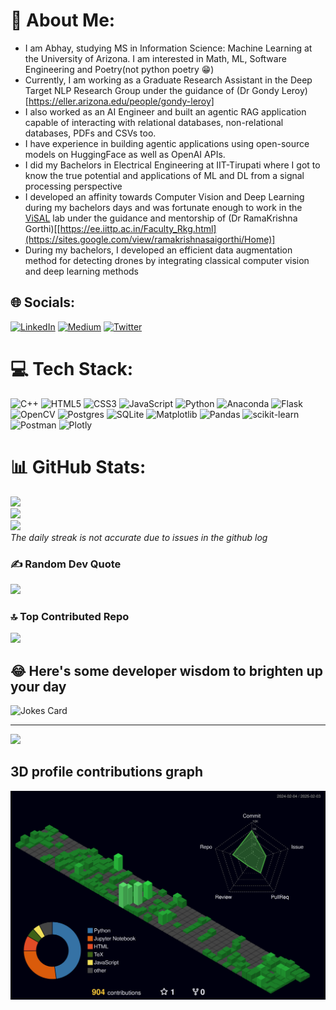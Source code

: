 # 💫 About Me:
- I am Abhay, studying MS in Information Science: Machine Learning at the University of Arizona. I am interested in Math, ML, Software Engineering and Poetry(not python poetry 😁)
- Currently, I am working as a Graduate Research Assistant in the Deep Target NLP Research Group under the guidance of (Dr Gondy Leroy)[https://eller.arizona.edu/people/gondy-leroy]
- I also worked as an AI Engineer and built an agentic RAG application capable of interacting with relational databases, non-relational databases, PDFs and CSVs too.
- I have experience in building agentic applications using open-source models on HuggingFace as well as OpenAI APIs.
- I did my Bachelors in Electrical Engineering at IIT-Tirupati where I got to know the true potential and applications of ML and DL from a signal processing perspective
- I developed an affinity towards Computer Vision and Deep Learning during my bachelors days and was fortunate enough to work in the [ViSAL](https://sites.google.com/iittp.ac.in/ee-spcv-lab/people/faculty) lab under the guidance and mentorship of (Dr RamaKrishna Gorthi)[[https://ee.iittp.ac.in/Faculty_Rkg.html](https://sites.google.com/view/ramakrishnasaigorthi/Home)]
- During my bachelors, I developed an efficient data augmentation method for detecting drones by integrating classical computer vision and deep learning methods



## 🌐 Socials:
[![LinkedIn](https://img.shields.io/badge/LinkedIn-%230077B5.svg?logo=linkedin&logoColor=white)](https://linkedin.com/in/abhaynandiraju) [![Medium](https://img.shields.io/badge/Medium-12100E?logo=medium&logoColor=white)](https://medium.com/@abhay2001sri) [![Twitter](https://img.shields.io/badge/Twitter-%231DA1F2.svg?logo=Twitter&logoColor=white)](https://twitter.com/capabhay) 

# 💻 Tech Stack:
![C++](https://img.shields.io/badge/c++-%2300599C.svg?style=for-the-badge&logo=c%2B%2B&logoColor=white) ![HTML5](https://img.shields.io/badge/html5-%23E34F26.svg?style=for-the-badge&logo=html5&logoColor=white) ![CSS3](https://img.shields.io/badge/css3-%231572B6.svg?style=for-the-badge&logo=css3&logoColor=white) ![JavaScript](https://img.shields.io/badge/javascript-%23323330.svg?style=for-the-badge&logo=javascript&logoColor=%23F7DF1E) ![Python](https://img.shields.io/badge/python-3670A0?style=for-the-badge&logo=python&logoColor=ffdd54) ![Anaconda](https://img.shields.io/badge/Anaconda-%2344A833.svg?style=for-the-badge&logo=anaconda&logoColor=white) ![Flask](https://img.shields.io/badge/flask-%23000.svg?style=for-the-badge&logo=flask&logoColor=white) ![OpenCV](https://img.shields.io/badge/opencv-%23white.svg?style=for-the-badge&logo=opencv&logoColor=white) ![Postgres](https://img.shields.io/badge/postgres-%23316192.svg?style=for-the-badge&logo=postgresql&logoColor=white) ![SQLite](https://img.shields.io/badge/sqlite-%2307405e.svg?style=for-the-badge&logo=sqlite&logoColor=white) ![Matplotlib](https://img.shields.io/badge/Matplotlib-%23ffffff.svg?style=for-the-badge&logo=Matplotlib&logoColor=black) ![Pandas](https://img.shields.io/badge/pandas-%23150458.svg?style=for-the-badge&logo=pandas&logoColor=white) ![scikit-learn](https://img.shields.io/badge/scikit--learn-%23F7931E.svg?style=for-the-badge&logo=scikit-learn&logoColor=white) ![Postman](https://img.shields.io/badge/Postman-FF6C37?style=for-the-badge&logo=postman&logoColor=white) ![Plotly](https://img.shields.io/badge/Plotly-%233F4F75.svg?style=for-the-badge&logo=plotly&logoColor=white)
# 📊 GitHub Stats:
![](https://github-readme-stats.vercel.app/api?username=srikrish2812&theme=vision-friendly-dark&hide_border=false&include_all_commits=true&count_private=true)<br/>
![](https://github-readme-streak-stats.herokuapp.com/?user=srikrish2812&theme=vision-friendly-dark&hide_border=false)<br/>
![](https://github-readme-stats.vercel.app/api/top-langs/?username=srikrish2812&theme=vision-friendly-dark&hide_border=false&include_all_commits=true&count_private=true&layout=compact)<br/>
*The daily streak is not accurate due to issues in the github log*


### ✍️ Random Dev Quote
![](https://quotes-github-readme.vercel.app/api?type=horizontal&theme=radical)

### 🔝 Top Contributed Repo
![](https://github-contributor-stats.vercel.app/api?username=srikrish2812&limit=5&theme=tokyonight&combine_all_yearly_contributions=true)

<!--### 😂 Random Dev Meme-->
<!--img src='https://randommeme-five.vercel.app/' style="height: 400px;"/-->

## 😂 Here's some developer wisdom to brighten up your day
<!--[![Readme Quotes](https://dev-humor.vercel.app/api?type=horizontal&theme=dark)](https://github.com/piyushsuthar/github-readme-quotes)-->
<!-- Markdown -->
![Jokes Card](https://readme-jokes.vercel.app/api)

---
[![](https://visitcount.itsvg.in/api?id=srikrish2812&icon=5&color=8)](https://visitcount.itsvg.in)
## 3D profile contributions graph
![](./profile-3d-contrib/profile-night-green.svg)
<!-- Proudly created with GPRM ( https://gprm.itsvg.in ) -->
